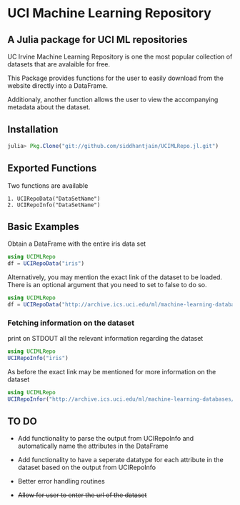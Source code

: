 UCI Machine Learning Repository
===============================

A Julia package for UCI ML repositories
-----------------------------------------------------------------------

UC Irvine Machine Learning Repository is one the most popular collection of datasets that are avalaible for free. 

This Package provides functions for the user to easily download from the website directly into a DataFrame. 

Additionaly, another function allows the user to view the accompanying metadata about the dataset.

## Installation

```julia
julia> Pkg.Clone("git://github.com/siddhantjain/UCIMLRepo.jl.git")
```

## Exported Functions

Two functions are available

	1. UCIRepoData("DataSetName")
	2. UCIRepoInfo("DataSetName")

## Basic Examples

Obtain a DataFrame with the entire iris data set

```julia
using UCIMLRepo
df = UCIRepoData("iris") 
```

Alternatively, you may mention the exact link of the dataset to be loaded. There is an optional argument that you need to set to false to do so.

```julia
using UCIMLRepo
df = UCIRepoData("http://archive.ics.uci.edu/ml/machine-learning-databases/iris/iris.data",false) 
```

### Fetching information on the dataset

print on STDOUT all the relevant information regarding the dataset 

```julia
using UCIMLRepo
UCIRepoInfo("iris") 
```
As before the exact link may be mentioned for more information on the dataset
```julia
using UCIMLRepo
UCIRepoInfor("http://archive.ics.uci.edu/ml/machine-learning-databases/iris/iris.names", false)
```

## TO DO

* Add functionality to parse the output from UCIRepoInfo and automatically name the attributes in the DataFrame

* Add functionality to have a seperate datatype for each attribute in the dataset based on the output from UCIRepoInfo

* Better error handling routines

* ~~Allow for user to enter the url of the dataset~~

 



